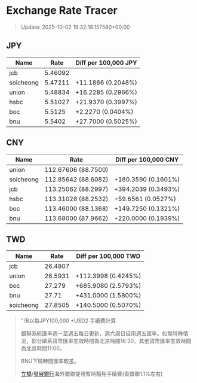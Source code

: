 # Exchange Rate Tracer

> Update: 2025-10-02 19:32:18.157580+00:00

## JPY

| Name      |    Rate | Diff per 100,000 JPY   |
|-----------|---------|------------------------|
| jcb       | 5.46092 |                        |
| soicheong | 5.47211 | +11.1866 (0.2048%)     |
| union     | 5.48834 | +16.2285 (0.2966%)     |
| hsbc      | 5.51027 | +21.9370 (0.3997%)     |
| boc       | 5.5125  | +2.2270 (0.0404%)      |
| bnu       | 5.5402  | +27.7000 (0.5025%)     |

## CNY

| Name      | Rate                | Diff per 100,000 CNY   |
|-----------|---------------------|------------------------|
| union     | 112.67606	(88.7500) |                        |
| soicheong | 112.85642	(88.6082) | +180.3590 (0.1601%)    |
| jcb       | 113.25062	(88.2997) | +394.2039 (0.3493%)    |
| hsbc      | 113.31028	(88.2532) | +59.6561 (0.0527%)     |
| boc       | 113.46000	(88.1368) | +149.7250 (0.1321%)    |
| bnu       | 113.68000	(87.9662) | +220.0000 (0.1939%)    |

## TWD

| Name      |    Rate | Diff per 100,000 TWD   |
|-----------|---------|------------------------|
| jcb       | 26.4807 |                        |
| union     | 26.5931 | +112.3998 (0.4245%)    |
| boc       | 27.279  | +685.9080 (2.5793%)    |
| bnu       | 27.71   | +431.0000 (1.5800%)    |
| soicheong | 27.8505 | +140.5000 (0.5070%)    |


> ¹ IB以每JPY100,000 +USD2 手續費計算
>
> 銀聯系統匯率週一至週五每日更新，週六周日延用週五匯率。如無特殊情況，部分歐系貨幣匯率生效時間為北京時間16:30，其他貨幣匯率生效時間為北京時間11:00。
>
> BNU下班時間匯率較差。
>
> [立橋](https://www.wlbank.com.mo/uploads/ueditor/file/20181211/1544536513900230.pdf)/[發展銀行](https://www.mdb.com.mo/Service_Charges_20230728.pdf)海外銀聯提現暫時豁免手續費(貴銀聯1.1%左右)


